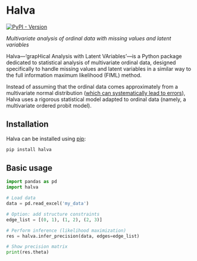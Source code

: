 # Halva

[![PyPI - Version](https://img.shields.io/pypi/v/halva)](https://pypi.org/project/halva/)

*Multivariate analysis of ordinal data with missing values and latent variables*

Halva—‘grapHical Analysis with Latent VAriables’—is a Python package dedicated to statistical analysis of multivariate ordinal data, designed specifically to handle missing values and latent variables in a similar way to the full information maximum likelihood (FIML) method.

Instead of assuming that the ordinal data comes approximately from a multivariate normal distribution ([which can systematically lead to errors](https://doi.org/10.1016/j.jesp.2018.08.009)), Halva uses a rigorous statistical model adapted to ordinal data (namely, a multivariate ordered probit model).

## Installation

Halva can be installed using [pip](https://pypi.org/project/halva/):

```bash
pip install halva
```

## Basic usage

```python
import pandas as pd
import halva

# Load data
data = pd.read_excel('my_data')

# Option: add structure constraints
edge_list = [(0, 1), (1, 2), (2, 3)]

# Perform inference (likelihood maximization)
res = halva.infer_precision(data, edges=edge_list)

# Show precision matrix
print(res.theta)
```
